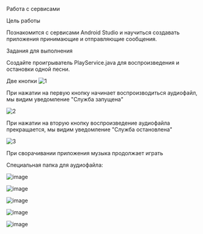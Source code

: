 Работа с сервисами

Цель работы

Познакомится с сервисами Android Studio и научиться создавать приложения принимающие и отправляющие сообщения.

Задания для выполнения

Создайте проигрыватель PlayService.java для воспроизведения и остановки одной песни.

Две кнопки
![1](https://user-images.githubusercontent.com/70980145/157754293-ad7e277b-d999-4d0a-9bb2-55e044989c69.jpg)

При нажатии на первую кнопку начинает воспроизводиться аудиофайл, мы видим уведомление "Служба запущена"

![2](https://user-images.githubusercontent.com/70980145/157754347-8348079e-863f-47a6-bf2a-22711f0c486b.jpg)

При нажатии на вторую кнопку воспроизведение аудиофайла прекращается, мы видим уведомление "Служба остановлена"

![3](https://user-images.githubusercontent.com/70980145/157754687-bb109830-84ba-4ac9-a4c6-0c8f6fdc6562.jpg)

При сворачивании приложения музыка продолжает играть

Специальная папка для аудиофайла:

![image](https://user-images.githubusercontent.com/70980145/157754827-a80d2e06-05e0-4d04-9b0c-08edb0f2f6e1.png)

![image](https://user-images.githubusercontent.com/70980145/157754902-0664bd2b-3263-475f-a4ba-fb007e6b4c68.png)

![image](https://user-images.githubusercontent.com/70980145/157754937-540bf34c-a7c3-4221-be9f-cb01e0a47585.png)

![image](https://user-images.githubusercontent.com/70980145/157754978-bb5c3140-11b4-4e21-b282-35bd4c37e74f.png)

![image](https://user-images.githubusercontent.com/70980145/157755074-202aa79c-6fc7-4a9a-a004-9a21d170ae1b.png)


